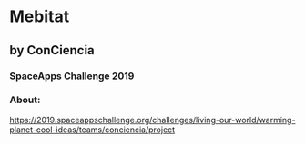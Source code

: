 # Mebitat
## by ConCiencia
### SpaceApps Challenge 2019

### About:
https://2019.spaceappschallenge.org/challenges/living-our-world/warming-planet-cool-ideas/teams/conciencia/project
